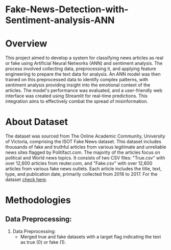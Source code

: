 # Fake-News-Detection-with-Sentiment-analysis-ANN

# Overview
This project aimed to develop a system for classifying news articles as real or fake using Artificial Neural Networks (ANN) and sentiment analysis. The process involved collecting data, preprocessing it, and applying feature engineering to prepare the text data for analysis. An ANN model was then trained on this preprocessed data to identify complex patterns, with sentiment analysis providing insight into the emotional context of the articles. The model's performance was evaluated, and a user-friendly web interface was created using Streamlit for real-time predictions. This integration aims to effectively combat the spread of misinformation.

# About Dataset
The dataset was sourced from The Online Academic Community, University of Victoria, comprising the ISOT Fake News dataset. This dataset includes thousands of fake and truthful articles from various legitimate and unreliable news sites flagged by Politifact.com. The majority of the articles focus on political and World news topics. It consists of two CSV files: "True.csv" with over 12,600 articles from reuter.com, and "Fake.csv" with over 12,600 articles from various fake news outlets. Each article includes the title, text, type, and publication date, primarily collected from 2016 to 2017.
For the dataset [check here](https://onlineacademiccommunity.uvic.ca/isot/2022/11/27/fake-news-detection-datasets/).

# Methodologies

## Data Preprocessing:
1. Data Preprocessing:
      * Merged true and fake datasets with a target flag indicating the text as true (0) or fake (1).
